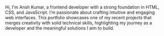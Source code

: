 Hi, I'm Ansh Kumar, a frontend developer with a strong foundation in HTML, CSS, and JavaScript. I’m passionate about crafting intuitive and engaging web interfaces. This portfolio showcases one of my recent projects that merges creativity with solid technical skills, highlighting my journey as a developer and the meaningful solutions I aim to build.
